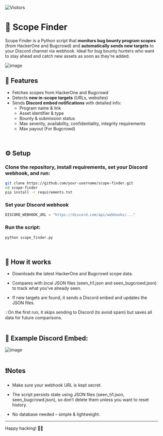 ![Visitors](https://visitor-badge.laobi.icu/badge?page_id=YourUsername.ScopeFinder)
</br>

# 🎯 Scope Finder

Scope Finder is a Python script that **monitors bug bounty program scopes** (from HackerOne and Bugcrowd) and **automatically sends new targets** to your Discord channel via webhook. Ideal for bug bounty hunters who want to stay ahead and catch new assets as soon as they're added.

![image](https://github.com/user-attachments/assets/b9ddbfff-ca4d-4209-b3dd-db8bf93a3f14)
</br>

## 🚀 Features

- Fetches scopes from HackerOne and Bugcrowd
- Detects **new in-scope targets** (URLs, websites)
- Sends **Discord embed notifications** with detailed info:
  - Program name & link
  - Asset identifier & type
  - Bounty & submission status
  - Max severity, availability, confidentiality, integrity requirements
  - Max payout (For Bugcrowd) 
</br>

## ⚙️ Setup

### Clone the repository, install requirements, set your Discord webhook, and run:

```bash
git clone https://github.com/your-username/scope-finder.git
cd scope-finder
pip install -r requirements.txt
```
### Set your Discord webhook
```python
DISCORD_WEBHOOK_URL = "https://discord.com/api/webhooks/..."
```
### Run the script:
```bash
python scope_finder.py
```
</br>

## 📝 How it works

- Downloads the latest HackerOne and Bugcrowd scope data.

- Compares with local JSON files (seen_h1.json and seen_bugcrowd.json) to track what you’ve already seen.

- If new targets are found, it sends a Discord embed and updates the JSON files.

 💡On the first run, it skips sending to Discord (to avoid spam) but saves all data for future comparisons.
</br> </br>

## 📸 Example Discord Embed:
![image](https://github.com/user-attachments/assets/cf390c54-612e-4eb0-8714-85f9d4fdc15a)
</br> </br>

## ❗Notes
- Make sure your webhook URL is kept secret.

- The script persists state using JSON files (seen_h1.json, seen_bugcrowd.json), so don’t delete them unless you want to reset history.

- No database needed – simple & lightweight.
***
Happy hacking! 🏴‍☠️ 
